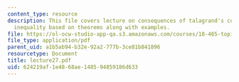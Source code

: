 ```yaml
---
content_type: resource
description: This file covers lecture on consequences of talagrand's convex-hull distance
  inequality based on theorems along with examples.
file: https://ol-ocw-studio-app-qa.s3.amazonaws.com/courses/18-465-topics-in-statistics-statistical-learning-theory-spring-2007/624219af1e4868ae148594859186d633_lecture27.pdf
file_type: application/pdf
parent_uid: a1b5ab94-b32e-92a2-777b-3ce81b841896
resourcetype: Document
title: lecture27.pdf
uid: 624219af-1e48-68ae-1485-94859186d633
---
```

